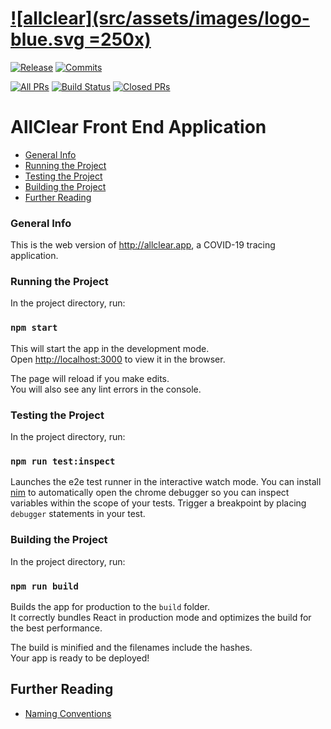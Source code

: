[![allclear](src/assets/images/logo-blue.svg =250x)](https://allclear.app)
=================
[![Release](https://badgen.net/github/release/allcleardev/allclear-app)](https://github.com/allcleardev/allclear-app/releases)
[![Commits](https://badgen.net/github/commits/allcleardev/allclear-app)](https://github.com/allcleardev/allclear-app/commits/master)

[![All PRs](https://badgen.net/github/prs/allcleardev/allclear-app)](https://github.com/allcleardev/allclear-app/pulls)
[![Build Status](https://badgen.net/github/open-prs/allcleardev/allclear-app)](https://github.com/allcleardev/allclear-app/pulls?q=is%3Aopen+is%3Apr)
[![Closed PRs](https://badgen.net/github/closed-prs/allcleardev/allclear-app)](https://github.com/allcleardev/allclear-app/pulls?q=is%3Apr+is%3Aclosed)


  
# AllClear Front End Application

- [General Info](#general-info)
- [Running the Project](#running-the-project)
- [Testing the Project](#testing-the-project)
- [Building the Project](#building-the-project)
- [Further Reading](#further-reading)

### General Info

This is the web version of http://allclear.app, a COVID-19 tracing application.

### Running the Project

In the project directory, run:

### `npm start`

This will start the app in the development mode.<br />
Open [http://localhost:3000](http://localhost:3000) to view it in the browser.

The page will reload if you make edits.<br />
You will also see any lint errors in the console.

### Testing the Project

In the project directory, run:

### `npm run test:inspect`

Launches the e2e test runner in the interactive watch mode.
You can install [nim](https://chrome.google.com/webstore/detail/nodejs-v8-inspector-manag/gnhhdgbaldcilmgcpfddgdbkhjohddkj?hl=en) to automatically open the chrome debugger so you can inspect variables within the scope of your tests. Trigger a breakpoint by placing `debugger` statements in your test.

### Building the Project

In the project directory, run:

### `npm run build`

Builds the app for production to the `build` folder.<br />
It correctly bundles React in production mode and optimizes the build for the best performance.

The build is minified and the filenames include the hashes.<br />
Your app is ready to be deployed!

## Further Reading

- [Naming Conventions](./docs/naming-conventions.md)
